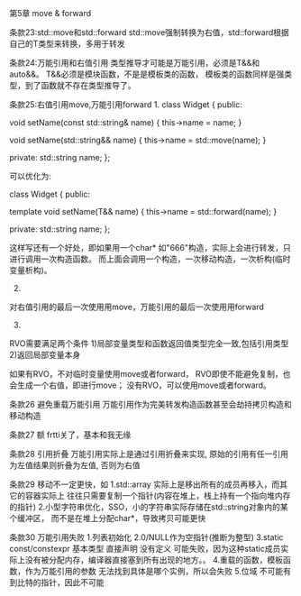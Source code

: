 第5章 move & forward

条款23:std::move和std::forward
std::move强制转换为右值，std::forward根据自己的T类型来转换，多用于转发

条款24:万能引用和右值引用
类型推导才可能是万能引用，必须是T&&和auto&&。
T&&必须是模块函数，不是是模板类的函数，
模板类的函数同样是强类型，到了函数就不存在类型推导了。

条款25:右值引用move,万能引用forward
1.
class Widget {
public:

void setName(const std::string& name)
{
    this->name = name;
}

void setName(std::string&& name)
{
    this->name = std::move(name);
}

private:
    std::string name;
};

可以优化为:

class Widget {
public:

template<typename T>
void setName(T&& name)
{
    this->name = std::forward<T>(name);
}

private:
    std::string name;
};

这样写还有一个好处，即如果用一个char* 
如"666"构造，实际上会进行转发，只进行调用一次构造函数。
而上面会调用一个构造，一次移动构造，一次析构(临时变量析构)。

2.
对右值引用的最后一次使用用move，万能引用的最后一次使用用forward

3.
RVO需要满足两个条件
1)局部变量类型和函数返回值类型完全一致,包括引用类型
2)返回局部变量本身

如果有RVO，不对临时变量使用move或者forward，
RVO即使不能避免复制，也会生成一个右值，即进行move；
没有RVO，可以使用move或者forward。

条款26 避免重载万能引用
万能引用作为完美转发构造函数甚至会劫持拷贝构造和移动构造

条款27
额 frtti关了，基本和我无缘

条款28 引用折叠
万能引用实际上是通过引用折叠来实现,
原始的引用有任一引用为左值结果则折叠为左值, 否则为右值

条款29
移动不一定更快，如
1.std::array 实际上是移出所有的成员再移入，而其它的容器实际上
往往只需要复制一个指针(内容在堆上，栈上持有一个指向堆内存的指针)
2.小型字符串优化，SSO，小的字符串实际存储在std::string对象内的某个缓冲区，
而不是在堆上分配char*，导致拷贝可能更快

条款30 万能引用失败
1.列表初始化
2.0/NULL作为空指针(推断为整型)
3.static const/constexpr 基本类型 直接声明 没有定义
可能失败，因为这种static成员实际上没有被分配内存，编译器直接塞到所有出现的地方。。
4.重载的函数，模板函数，作为万能引用的参数
无法找到具体是哪个实例，所以会失败
5.位域
不可能有到比特的指针，因此不可能







